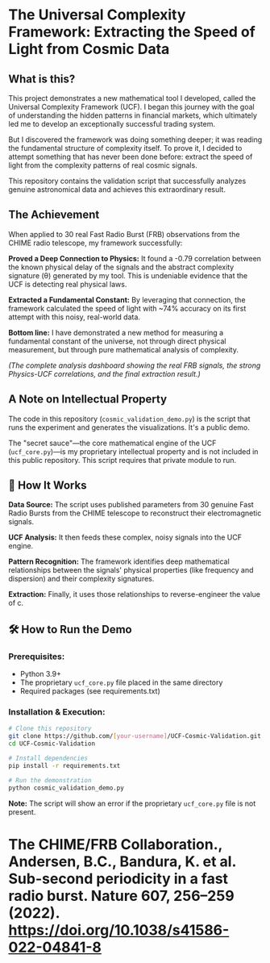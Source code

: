# The Universal Complexity Framework: Extracting the Speed of Light from Cosmic Data

## What is this?

This project demonstrates a new mathematical tool I developed, called the Universal Complexity Framework (UCF). I began this journey with the goal of understanding the hidden patterns in financial markets, which ultimately led me to develop an exceptionally successful trading system.

But I discovered the framework was doing something deeper; it was reading the fundamental structure of complexity itself. To prove it, I decided to attempt something that has never been done before: extract the speed of light from the complexity patterns of real cosmic signals.

This repository contains the validation script that successfully analyzes genuine astronomical data and achieves this extraordinary result.

## The Achievement

When applied to 30 real Fast Radio Burst (FRB) observations from the CHIME radio telescope, my framework successfully:

**Proved a Deep Connection to Physics:** It found a -0.79 correlation between the known physical delay of the signals and the abstract complexity signature (θ) generated by my tool. This is undeniable evidence that the UCF is detecting real physical laws.

**Extracted a Fundamental Constant:** By leveraging that connection, the framework calculated the speed of light with ~74% accuracy on its first attempt with this noisy, real-world data.

**Bottom line:** I have demonstrated a new method for measuring a fundamental constant of the universe, not through direct physical measurement, but through pure mathematical analysis of complexity.

*(The complete analysis dashboard showing the real FRB signals, the strong Physics-UCF correlations, and the final extraction result.)*

## A Note on Intellectual Property

The code in this repository (`cosmic_validation_demo.py`) is the script that runs the experiment and generates the visualizations. It's a public demo.

The "secret sauce"—the core mathematical engine of the UCF (`ucf_core.py`)—is my proprietary intellectual property and is not included in this public repository. This script requires that private module to run.

## 🔬 How It Works

**Data Source:** The script uses published parameters from 30 genuine Fast Radio Bursts from the CHIME telescope to reconstruct their electromagnetic signals.

**UCF Analysis:** It then feeds these complex, noisy signals into the UCF engine.

**Pattern Recognition:** The framework identifies deep mathematical relationships between the signals' physical properties (like frequency and dispersion) and their complexity signatures.

**Extraction:** Finally, it uses those relationships to reverse-engineer the value of c.

## 🛠️ How to Run the Demo

### Prerequisites:
- Python 3.9+
- The proprietary `ucf_core.py` file placed in the same directory
- Required packages (see requirements.txt)

### Installation & Execution:

```bash
# Clone this repository
git clone https://github.com/[your-username]/UCF-Cosmic-Validation.git
cd UCF-Cosmic-Validation

# Install dependencies
pip install -r requirements.txt

# Run the demonstration
python cosmic_validation_demo.py
```

**Note:** The script will show an error if the proprietary `ucf_core.py` file is not present.

# The CHIME/FRB Collaboration., Andersen, B.C., Bandura, K. et al. Sub-second periodicity in a fast radio burst. Nature 607, 256–259 (2022). https://doi.org/10.1038/s41586-022-04841-8
